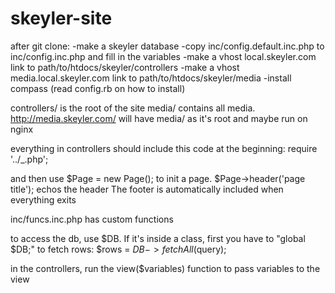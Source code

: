 skeyler-site
============

after git clone:
-make a skeyler database
-copy inc/config.default.inc.php to inc/config.inc.php and fill in the variables
-make a vhost local.skeyler.com link to path/to/htdocs/skeyler/controllers
-make a vhost media.local.skeyler.com link to path/to/htdocs/skeyler/media
-install compass (read config.rb on how to install)

controllers/ is the root of the site
media/ contains all media. http://media.skeyler.com/ will have media/ as it's root and maybe run on nginx

everything in controllers should include this code at the beginning:
require '../_.php';

and then use $Page = new Page();   to init a page.
$Page->header('page title'); echos the header
The footer is automatically included when everything exits

inc/funcs.inc.php has custom functions

to access the db, use $DB. If it's inside a class, first you have to "global $DB;"
to fetch rows:  $rows = $DB->fetchAll($query);

in the controllers, run the view($variables) function to pass variables to the view


